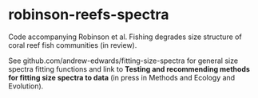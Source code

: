 # robinson-reefs-spectra
Code accompanying Robinson et al. Fishing degrades size structure of coral reef fish communities (in review).

See github.com/andrew-edwards/fitting-size-spectra  for general size spectra fitting functions and link to **Testing and recommending methods for fitting size spectra to data** (in press in Methods and Ecology and Evolution).